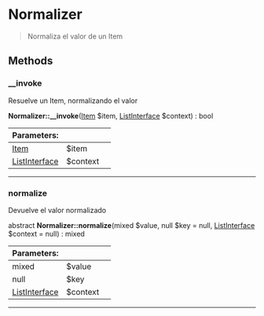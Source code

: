 
                                                                                                                                            
    
# Normalizer


> Normaliza el valor de un Item
>
> 








## Methods

### __invoke
Resuelve un Item, normalizando el valor


**Normalizer::__invoke**([Item](../../../../Item.md) $item, [ListInterface](../../../../ListInterface.md) $context) : bool


|Parameters: | | |
| --- | --- | --- |
|[Item](../../../../Item.md) |$item |  |
|[ListInterface](../../../../ListInterface.md) |$context |  |

---


### normalize
Devuelve el valor normalizado


abstract **Normalizer::normalize**(mixed $value, null $key = null, [ListInterface](../../../../ListInterface.md) $context = null) : mixed


|Parameters: | | |
| --- | --- | --- |
|mixed |$value |  |
|null |$key | |mixed                           $key |
|[ListInterface](../../../../ListInterface.md) |$context |  |

---


                                                                                                                                                                                                                                                                                                                                                                                                            
    
                                                                                                                                                                                                                                                                             
                
